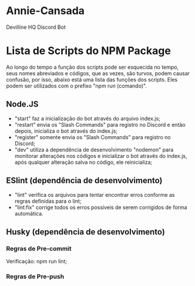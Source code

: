 # Annie-Cansada

Devilline HQ Discord Bot

# Lista de Scripts do NPM Package

Ao longo do tempo a função dos scripts pode ser esquecida no tempo, seus nomes abreviados e códigos, que as vezes, são turvos, podem causar confusão, por isso, abaixo está uma lista das funções dos scripts. Eles podem ser utilizados com o prefixo "npm run (comando)".

## Node.JS

-   "start" faz a inicialização do bot através do arquivo index.js;
-   "restart" envia os "Slash Commands" para registro no Discord e então depois, inicializa o bot através do index.js;
-   "register" somente envia os "Slash Commands" para registro no Discord;
-   "dev" utiliza a dependência de desenvolvimento "nodemon" para monitorar alterações nos códigos e inicializar o bot através do index.js, após qualquer alteração salva no código, ele reinicializa;

## ESlint (dependência de desenvolvimento)

-   "lint" verifica os arquivos para tentar encontrar erros conforme as regras definidas para o lint;
-   "lint:fix" corrige todos os erros possíveis de serem corrigidos de forma automática.

## Husky (dependência de desenvolvimento)

### Regras de Pre-commit

Verificação: npm run lint;

### Regras de Pre-push
